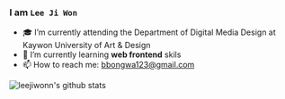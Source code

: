### I am `Lee Ji Won`

- 🎓 I’m currently attending the Department of Digital Media Design at Kaywon University of Art & Design
- 🌱 I’m currently learning **web frontend** skils
- 📫 How to reach me: bbongwa123@gmail.com

![leejiwonn's github stats](https://github-readme-stats.vercel.app/api?username=leejiwonn&show_icons=true)
